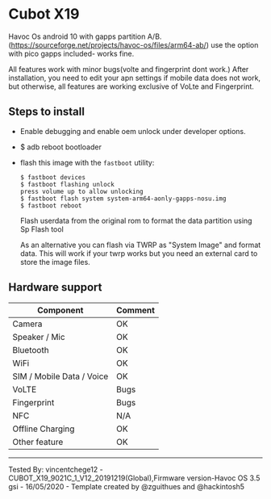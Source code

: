 # Cubot X19 
 Havoc Os android 10 with gapps partition A/B.(https://sourceforge.net/projects/havoc-os/files/arm64-ab/)
 use the option with pico gapps included- works fine.


All features work with minor bugs(volte and fingerprint dont work.)
After installation, you need to edit your apn settings if mobile data does not work, but otherwise, all features are working exclusive of VoLte and Fingerprint.

## Steps to install

* Enable debugging and enable oem unlock under developer options.
* $ adb reboot bootloader
* flash this image with the `fastboot` utility:
    ```
    $ fastboot devices
    $ fastboot flashing unlock
    press volume up to allow unlocking
    $ fastboot flash system system-arm64-aonly-gapps-nosu.img
    $ fastboot reboot

    ```
    Flash userdata  from the original rom to format the data partition using Sp Flash tool 

    As an alternative you can flash via TWRP as "System Image" and format data. This will work if your twrp works but you need an external card to store the image files.

## Hardware support

| Component                 |      Comment                                              |
|---------------------------|-----------------------------------------------------------|
| Camera                    | OK                                                   |
| Speaker / Mic             | OK                                                   |
| Bluetooth                 | OK                                                   |
| WiFi                      | OK                                                    |
| SIM / Mobile Data / Voice | OK                                                    |
| VoLTE                     | Bugs                                                    |
| Fingerprint               | Bugs                                                    |
| NFC                       | N/A                                                    |
| Offline Charging          | OK                                                   |
| Other feature             | OK                                                    |
---

Tested By: vincentchege12 -CUBOT_X19_9021C_1_V12_20191219(Global),Firmware version-Havoc OS 3.5 gsi  - 16/05/2020 - Template created by @zguithues and @hackintosh5

